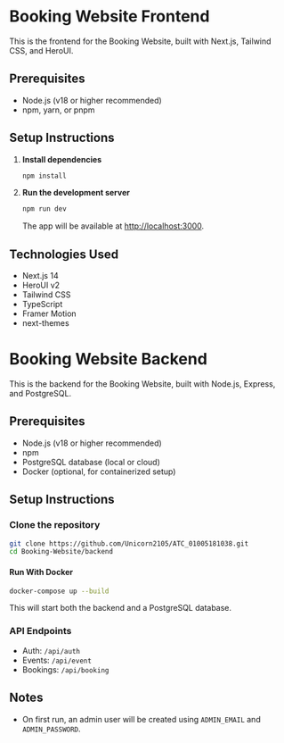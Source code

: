 # Booking Website Frontend

This is the frontend for the Booking Website, built with Next.js, Tailwind CSS, and HeroUI.

## Prerequisites

- Node.js (v18 or higher recommended)
- npm, yarn, or pnpm

## Setup Instructions

1. **Install dependencies**

    ```bash
    npm install
    ```

2. **Run the development server**

    ```bash
    npm run dev
    ```

    The app will be available at [http://localhost:3000](http://localhost:3000).

## Technologies Used

- Next.js 14
- HeroUI v2
- Tailwind CSS
- TypeScript
- Framer Motion
- next-themes



# Booking Website Backend

This is the backend for the Booking Website, built with Node.js, Express, and PostgreSQL.

## Prerequisites

-   Node.js (v18 or higher recommended)
-   npm
-   PostgreSQL database (local or cloud)
-   Docker (optional, for containerized setup)

## Setup Instructions

### Clone the repository

```bash
git clone https://github.com/Unicorn2105/ATC_01005181038.git
cd Booking-Website/backend
```

#### Run With Docker

```bash
docker-compose up --build
```

This will start both the backend and a PostgreSQL database.

### API Endpoints

-   Auth: `/api/auth`
-   Events: `/api/event`
-   Bookings: `/api/booking`

## Notes

-   On first run, an admin user will be created using `ADMIN_EMAIL` and `ADMIN_PASSWORD`.
